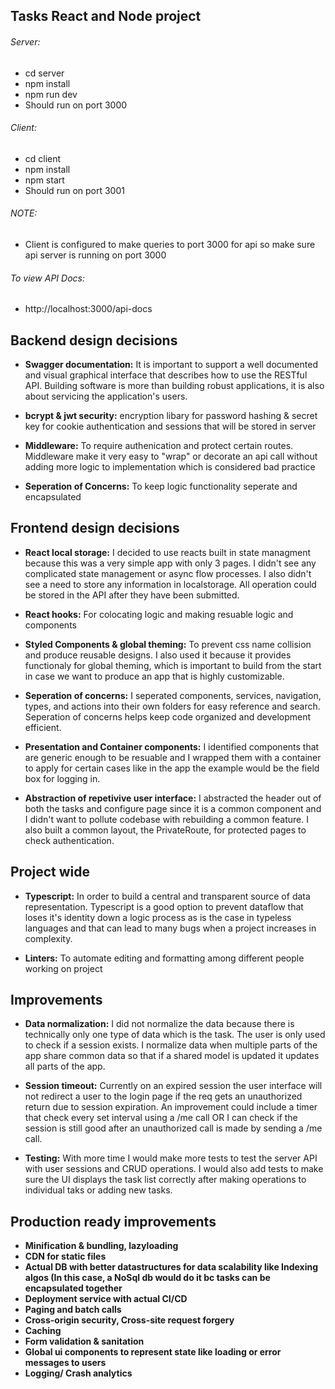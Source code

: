 ## Tasks React and Node project

###### Server:
-   cd server
-   npm install
-   npm run dev
-   Should run on port 3000

###### Client:
-   cd client
-   npm install
-   npm start
-   Should run on port 3001

###### NOTE:
-   Client is configured to make queries to port 3000 for api so make sure api server is running on port 3000

###### To view API Docs:
-   http://localhost:3000/api-docs



## Backend design decisions
-   **Swagger documentation:** It is important to support a well documented and visual graphical interface that describes how to use the RESTful API. Building software is more than building robust applications, it is also about servicing the application's users.

-   **bcrypt & jwt security:** encryption libary for password hashing & secret key for cookie authentication and sessions that will be stored in server
    
-   **Middleware:** To require authenication and protect certain routes. Middleware make it very easy to "wrap" or decorate an api call without adding more logic to implementation which is considered bad practice

-   **Seperation of Concerns:** To keep logic functionality seperate and encapsulated


## Frontend design decisions

-   **React local storage:** I decided to use reacts built in state managment because this was a very simple app with only 3 pages. I didn't see any complicated state management or async flow processes. I also didn't see a need to store any information in localstorage. All operation could be stored in the API after they have been submitted.

-   **React hooks:** For colocating logic and making resuable logic and components

-   **Styled Components & global theming:** To prevent css name collision and produce reusable designs. I also used it because it provides functionaly for global theming, which is important to build from the start in case we want to produce an app that is highly customizable.

-   **Seperation of concerns:** I seperated components, services, navigation, types, and actions into their own folders for easy reference and search. Seperation of concerns helps keep code organized and development efficient.

-   **Presentation and Container components:** I identified components that are generic enough to be resuable and I wrapped them with a container to apply for certain cases like in the app the example would be the field box for logging in.

-   **Abstraction of repetivive user interface:** I abstracted the header out of both the tasks and configure page since it is a common component and I didn't want to pollute codebase with rebuilding a common feature. I also built a common layout, the PrivateRoute, for protected pages to check authentication.

## Project wide

-   **Typescript:** In order to build a central and transparent source of data representation. Typescript is a good option to prevent dataflow that loses it's identity down a logic process as is the case in typeless languages and that can lead to many bugs when a project increases in complexity.

-   **Linters:** To automate editing and formatting among different people working on project


## Improvements

-   **Data normalization:** I did not normalize the data because there is technically only one type of data which is the task. The user is only used to check if a session exists. I normalize data when multiple parts of the app share common data so that if a shared model is updated it updates all parts of the app.

-   **Session timeout:** Currently on an expired session the user interface will not redirect a user to the login page if the req gets an unauthorized return due to session expiration. An improvement could include a timer that check every set interval using a /me call OR I can check if the session is still good after an unauthorized call is made by sending a /me call.

-   **Testing:** With more time I would make more tests to test the server API with user sessions and CRUD operations. I would also add tests to make sure the UI displays the task list correctly after making operations to individual taks or adding new tasks.




## Production ready improvements

-   **Minification & bundling, lazyloading**
-   **CDN for static files**
-   **Actual DB with better datastructures for data scalability like Indexing algos (In this case, a NoSql db would do it bc tasks can be encapsulated together**
-   **Deployment service with actual CI/CD**
-   **Paging and batch calls**
-   **Cross-origin security, Cross-site request forgery**
-   **Caching**
-   **Form validation & sanitation**
-   **Global ui components to represent state like loading or error messages to users**
-   **Logging/ Crash analytics**



